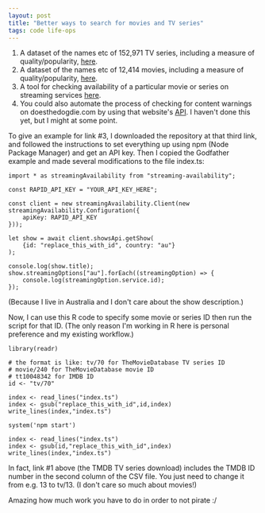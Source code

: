 ```yaml
---
layout: post
title: "Better ways to search for movies and TV series"
tags: code life-ops
---
```


1. A dataset of the names etc of 152,971 TV series, including a measure of quality/popularity, [here](https://www.kaggle.com/datasets/bourdier/all-tv-series-details-dataset).
2. A dataset of the names etc of 12,414 movies, including a measure of quality/popularity, [here](https://old.reddit.com/r/datasets/comments/1ecj6m2/dataset_for_rotten_tomatoes_movies_1970_2024/).
3. A tool for checking availability of a particular movie or series on streaming services [here](https://github.com/movieofthenight/ts-streaming-availability).
4. You could also automate the process of checking for content warnings on doesthedogdie.com by using that website's [API](https://www.doesthedogdie.com/api). I haven't done this yet, but I might at some point.  

To give an example for link #3, I downloaded the repository at that third link, and followed the instructions to set everything up using npm (Node Package Manager) and get an API key. Then I copied the Godfather example and made several modifications to the file index.ts:

~~~
import * as streamingAvailability from "streaming-availability";

const RAPID_API_KEY = "YOUR_API_KEY_HERE";

const client = new streamingAvailability.Client(new streamingAvailability.Configuration({
	apiKey: RAPID_API_KEY
}));

let show = await client.showsApi.getShow(
	{id: "replace_this_with_id", country: "au"}
);

console.log(show.title);
show.streamingOptions["au"].forEach((streamingOption) => {
	console.log(streamingOption.service.id);
});

~~~

(Because I live in Australia and I don't care about the show description.)

Now, I can use this R code to specify some movie or series ID then run the script for that ID. (The only reason I'm working in R here is personal preference and my existing workflow.)

~~~
library(readr)

# the format is like: tv/70 for TheMovieDatabase TV series ID
# movie/240 for TheMovieDatabase movie ID
# tt10048342 for IMDB ID
id <- "tv/70"

index <- read_lines("index.ts")
index <- gsub("replace_this_with_id",id,index)
write_lines(index,"index.ts")

system('npm start')

index <- read_lines("index.ts")
index <- gsub(id,"replace_this_with_id",index)
write_lines(index,"index.ts")
~~~

In fact, link #1 above (the TMDB TV series download) includes the TMDB ID number in the second column of the CSV file. You just need to change it from e.g. 13 to tv/13. (I don't care so much about movies!)  

Amazing how much work you have to do in order to not pirate :/

